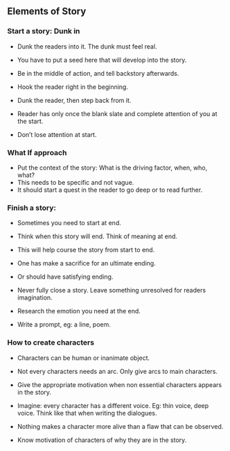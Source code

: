 ## Elements of Story


### Start a story: Dunk in
- Dunk the readers into it. The dunk must feel real.
- You have to put a seed here that will develop into the story. 
- Be in the middle of action, and tell backstory afterwards.
- Hook the reader right in the beginning.

- Dunk the reader, then step back from it.
- Reader has only once the blank slate and complete attention of you at the start.
- Don’t lose attention at start.


### What If approach
- Put the context of the story: What is the driving factor, when, who, what?
- This needs to be specific and not vague.
- It should start a quest in the reader to go deep or to read further.


### Finish a story:
- Sometimes you need to start at end.
- Think when this story will end. Think of meaning at end.
- This will help course the story from start to end.

- One has make a sacrifice for an ultimate ending.
- Or should have satisfying ending.

- Never fully close a story. Leave something unresolved for readers imagination.
- Research the emotion you need at the end.
- Write a prompt, eg: a line, poem.


### How to create characters
- Characters can be human or inanimate object.
- Not every characters needs an arc. Only give arcs to main characters.
- Give the appropriate motivation when non essential characters appears in the story.

- Imagine: every character has a different voice. Eg: thin voice, deep voice. Think like that when writing the dialogues.
- Nothing makes a character more alive than a flaw that can be observed.
- Know motivation of characters of why they are in the story.
